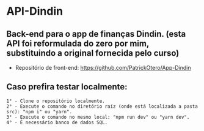 # API-Dindin

## Back-end para o app de finanças Dindin. (esta API foi reformulada do zero por mim, substituindo a original fornecida pelo curso)

- Repositório de front-end: https://github.com/PatrickOtero/App-Dindin

 ## Caso prefira testar localmente:
    1° - Clone o repositório localmente.
    2° - Execute o comando no diretório raíz (onde está localizada a pasta src): "npm i" ou "yarn".
    3° - Execute o comando no mesmo local: "npm run dev" ou "yarn dev".
    4° - É necessário banco de dados SQL.
